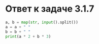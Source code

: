 # Ответ к задаче 3.1.7

```python
a, b = map(str, input().split())
a = a + " "
b = b + " "
print(a * 2 + b * 3)
```
